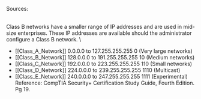 Sources:

\
Class B networks have a smaller range of IP addresses and are used in mid-size enterprises. These IP addresses are available should the administrator configure a Class B network.
\
- [[Class_A_Network]] 0.0.0.0 to 127.255.255.255 0 (Very large networks)
- [[Class_B_Network]] 128.0.0.0 to 191.255.255.255 10 (Medium networks)
- [[Class_C_Network]] 192.0.0.0 to 223.255.255.255 110 (Small networks)
- [[Class_D_Network]] 224.0.0.0 to 239.255.255.255 1110 (Multicast)
- [[Class_E_Network]] 240.0.0.0 to 247.255.255.255 1111 (Experimental)
\
Reference:
CompTIA Security+ Certification Study Guide, Fourth Edition. Pg 19.
